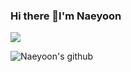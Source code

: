 ### Hi there 👋I'm Naeyoon

<!--
**Naeyoon/Naeyoon** is a ✨ _special_ ✨ repository because its `README.md` (this file) appears on your GitHub profile.

Here are some ideas to get you started:

- 🔭 I’m currently working on ...
- 🌱 I’m currently learning ...
- 👯 I’m looking to collaborate on ...
- 🤔 I’m looking for help with ...
- 💬 Ask me about ...
- 📫 How to reach me: ...
- 😄 Pronouns: ...
- ⚡ Fun fact: ...
-->

<a href="https://t.me/Naeyoon">
  <img src="https://img.shields.io/badge/Telegram-Naeyoon-blue">
</a>


![Naeyoon's github](https://github-readme-stats.vercel.app/api?username=Naeyoon&theme=onedark&hide=stars&show_icons=true&hide_border=true)
